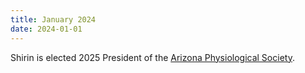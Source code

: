```yaml
---
title: January 2024
date: 2024-01-01
---
```


Shirin is elected 2025 President of the [Arizona Physiological Society](https://www.azps.life).

<!--more-->




